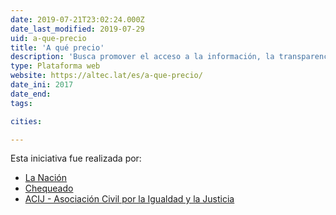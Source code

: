 ```yaml
---
date: 2019-07-21T23:02:24.000Z
date_last_modified: 2019-07-29
uid: a-que-precio
title: 'A qué precio'
description: 'Busca promover el acceso a la información, la transparencia y la rendición de cuentas de las compras públicas.'
type: Plataforma web
website: https://altec.lat/es/a-que-precio/
date_ini: 2017
date_end: 
tags:

cities: 

---
```


Esta iniciativa fue realizada por:

- [La Nación](/organizaciones/la-nacion-arg)
- [Chequeado](/organizaciones/chequeado)
- [ACIJ - Asociación Civil por la Igualdad y la Justicia](/organizaciones/asociacion-civil-por-la-igualdad-y-la-justicia-arg)
